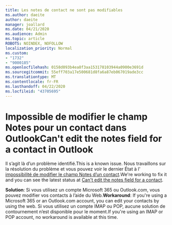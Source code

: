 ```yaml
---
title: Les notes de contact ne sont pas modifiables
ms.author: daeite
author: daeite
manager: joallard
ms.date: 04/21/2020
ms.audience: Admin
ms.topic: article
ROBOTS: NOINDEX, NOFOLLOW
localization_priority: Normal
ms.custom:
- "1732"
- "9000185"
ms.openlocfilehash: 0158d093b4ea8f3aa153178103944a0900e3691d
ms.sourcegitcommit: 55eff703a17e500681d8fa6a87eb067019ade3cc
ms.translationtype: MT
ms.contentlocale: fr-FR
ms.lasthandoff: 04/22/2020
ms.locfileid: "43705695"
---
```

# <a name="cant-edit-the-notes-field-for-a-contact-in-outlook"></a><span data-ttu-id="f12af-102">Impossible de modifier le champ Notes pour un contact dans Outlook</span><span class="sxs-lookup"><span data-stu-id="f12af-102">Can't edit the notes field for a contact in Outlook</span></span>

<span data-ttu-id="f12af-103">Il s’agit là d’un problème identifié.</span><span class="sxs-lookup"><span data-stu-id="f12af-103">This is a known issue.</span></span> <span data-ttu-id="f12af-104">Nous travaillons sur la résolution du problème et vous pouvez voir le dernier État à l' [impossibilité de modifier le champ Notes d’un contact](https://support.office.com/article/fb8394ce-04ce-48b5-bae4-be46f77f10fe).</span><span class="sxs-lookup"><span data-stu-id="f12af-104">We're working to fix it and you can see the latest status at [Can't edit the notes field for a contact](https://support.office.com/article/fb8394ce-04ce-48b5-bae4-be46f77f10fe).</span></span>

<span data-ttu-id="f12af-105">**Solution**: Si vous utilisez un compte Microsoft 365 ou Outlook.com, vous pouvez modifier vos contacts à l’aide du Web.</span><span class="sxs-lookup"><span data-stu-id="f12af-105">**Workaround**: If you're using a Microsoft 365 or an Outlook.com account, you can edit your contacts by using the web.</span></span> <span data-ttu-id="f12af-106">Si vous utilisez un compte IMAP ou POP, aucune solution de contournement n’est disponible pour le moment.</span><span class="sxs-lookup"><span data-stu-id="f12af-106">If you're using an IMAP or POP account, no workaround is available at this time.</span></span>